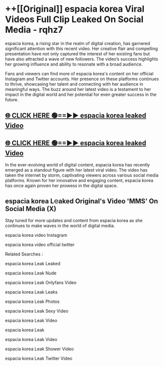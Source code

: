 # ++[[Original]] espacia korea Viral Videos Full Clip Leaked On Social Media - rqhz7<br>

espacia korea, a rising star in the realm of digital creation, has garnered significant attention with this recent video. Her creative flair and compelling presentation have not only captured the interest of her existing fans but have also attracted a wave of new followers. The video’s success highlights her growing influence and ability to resonate with a broad audience.

Fans and viewers can find more of espacia korea's content on her official Instagram and Twitter accounts. Her presence on these platforms continues to thrive, showcasing her talent and connecting with her audience in meaningful ways. The buzz around her latest video is a testament to her impact in the digital world and her potential for even greater success in the future.


## [🌐 CLICK HERE 🟢==►► espacia korea leaked Video ](https://onlyclips.site?title=espacia_korea&ref=git)

## [🌐 CLICK HERE 🟢==►► espacia korea leaked Video ](https://onlyclips.site?title=espacia_korea&ref=git)


In the ever-evolving world of digital content, espacia korea has recently emerged as a standout figure with her latest viral video. The video has taken the internet by storm, captivating viewers across various social media platforms. Known for her innovative and engaging content, espacia korea has once again proven her prowess in the digital space.



## espacia korea L𝚎aked Original's Video 'MMS' On Social Media (X)


Stay tuned for more updates and content from espacia korea as she continues to make waves in the world of digital media.

espacia korea video Instagram

espacia korea video official twitter


Related Searches :

espacia korea Leak Leaked

espacia korea Leak Nude

espacia korea Leak Onlyfans Video

espacia korea Leak Leaks

espacia korea Leak Photos

espacia korea Leak Sexy Video

espacia korea Leak Video

espacia korea Leak

espacia korea Leak Video

espacia korea Leak Shower Video

espacia korea Leak Twitter Video

